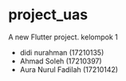 # project_uas

A new Flutter project.
kelompok 1 
- didi nurahman (17210135)
- Ahmad Soleh (17210397)
- Aura Nurul Fadilah (17210142)

  
